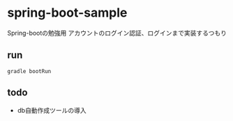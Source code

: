 # spring-boot-sample

Spring-bootの勉強用
アカウントのログイン認証、ログインまで実装するつもり

## run

`gradle bootRun`

## todo

- db自動作成ツールの導入